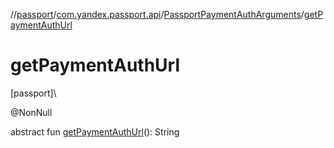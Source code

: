 //[passport](../../../index.md)/[com.yandex.passport.api](../index.md)/[PassportPaymentAuthArguments](index.md)/[getPaymentAuthUrl](get-payment-auth-url.md)

# getPaymentAuthUrl

[passport]\

@NonNull

abstract fun [getPaymentAuthUrl](get-payment-auth-url.md)(): String
